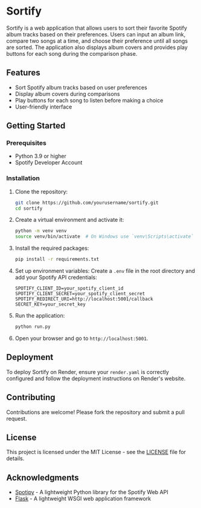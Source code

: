 # Sortify

Sortify is a web application that allows users to sort their favorite Spotify album tracks based on their preferences. Users can input an album link, compare two songs at a time, and choose their preference until all songs are sorted. The application also displays album covers and provides play buttons for each song during the comparison phase.

## Features

- Sort Spotify album tracks based on user preferences
- Display album covers during comparisons
- Play buttons for each song to listen before making a choice
- User-friendly interface

## Getting Started

### Prerequisites

- Python 3.9 or higher
- Spotify Developer Account

### Installation

1. Clone the repository:
    ```bash
    git clone https://github.com/yourusername/sortify.git
    cd sortify
    ```

2. Create a virtual environment and activate it:
    ```bash
    python -m venv venv
    source venv/bin/activate  # On Windows use `venv\Scripts\activate`
    ```

3. Install the required packages:
    ```bash
    pip install -r requirements.txt
    ```

4. Set up environment variables:
    Create a `.env` file in the root directory and add your Spotify API credentials:
    ```env
    SPOTIFY_CLIENT_ID=your_spotify_client_id
    SPOTIFY_CLIENT_SECRET=your_spotify_client_secret
    SPOTIFY_REDIRECT_URI=http://localhost:5001/callback
    SECRET_KEY=your_secret_key
    ```

5. Run the application:
    ```bash
    python run.py
    ```

6. Open your browser and go to `http://localhost:5001`.

## Deployment

To deploy Sortify on Render, ensure your `render.yaml` is correctly configured and follow the deployment instructions on Render's website.

## Contributing

Contributions are welcome! Please fork the repository and submit a pull request.

## License

This project is licensed under the MIT License - see the [LICENSE](LICENSE) file for details.

## Acknowledgments

- [Spotipy](https://github.com/plamere/spotipy) - A lightweight Python library for the Spotify Web API
- [Flask](https://flask.palletsprojects.com/) - A lightweight WSGI web application framework